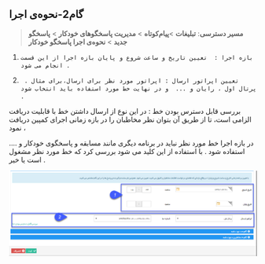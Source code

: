 ## گام2-نحوه‌ی اجرا

> **مسیر دسترسی**:  **تبلیغات** >**پیام‌کوتاه** > **مدیریت پاسخگوهای خودکار** > **پاسخگو جدید** > **نحوه‌ی اجرا پاسخگو خودکار** 

1.     بازه اجرا :  تعیین تاریخ و ساعت شروع و پایان بازه اجرا از این قسمت انجام می شود .

2.      . تعیین اپراتور ارسال : اپراتور مورد نظر برای ارسال،برای مثال پرتال اول ، رایان و ...  و در نهایت خط مورد استفاده باید انتخاب شود .

بررسی قابل دسترس بودن خط :  در این نوع از ارسال داشتن خط با قابلیت دریافت الزامی است، تا از طریق آن بتوان نظر مخاطبان را در بازه زمانی اجرای کمپین دریافت نمود ،

 در بازه اجرا خط مورد نظر نباید در برنامه دیگری مانند مسابقه و پاسخگوی خودکار و .... استفاده شود .  با استفاده از این کلید می شود بررسی کرد که خط مورد نظر مشغول است یا خیر .
 
 ![](advertising-sendingautoanswer-secondstep.png)
 
 
